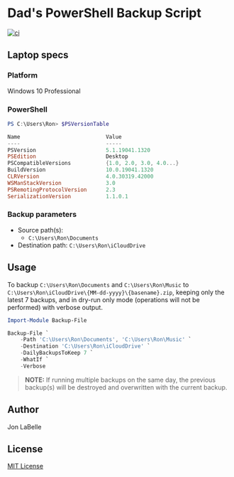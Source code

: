 # Dad's PowerShell Backup Script

[![ci](https://github.com/jonlabelle/dad-backup/actions/workflows/ci.yml/badge.svg)](https://github.com/jonlabelle/dad-backup/actions/workflows/ci.yml)

## Laptop specs

### Platform

Windows 10 Professional

### PowerShell

```powershell
PS C:\Users\Ron> $PSVersionTable

Name                           Value
----                           -----
PSVersion                      5.1.19041.1320
PSEdition                      Desktop
PSCompatibleVersions           {1.0, 2.0, 3.0, 4.0...}
BuildVersion                   10.0.19041.1320
CLRVersion                     4.0.30319.42000
WSManStackVersion              3.0
PSRemotingProtocolVersion      2.3
SerializationVersion           1.1.0.1
```

### Backup parameters

- Source path(s):
  - `C:\Users\Ron\Documents`
- Destination path: `C:\Users\Ron\iCloudDrive`

## Usage

To backup `C:\Users\Ron\Documents` and `C:\Users\Ron\Music` to
`C:\Users\Ron\iCloudDrive\{MM-dd-yyyy}\{basename}.zip`, keeping only the latest
7 backups, and in dry-run only mode (operations will not be performed) with
verbose output.

```powershell
Import-Module Backup-File

Backup-File `
    -Path 'C:\Users\Ron\Documents', 'C:\Users\Ron\Music' `
    -Destination 'C:\Users\Ron\iCloudDrive' `
    -DailyBackupsToKeep 7 `
    -WhatIf `
    -Verbose
```

> **NOTE:** If running multiple backups on the same day, the previous backup(s)
> will be destroyed and overwritten with the current backup.

## Author

Jon LaBelle

## License

[MIT License](LICENSE.txt)

